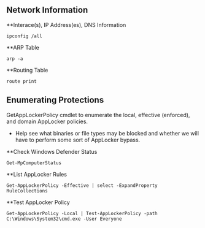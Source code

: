 ## Network Information

**Interace(s), IP Address(es), DNS Information
```
ipconfig /all
```

**ARP Table
```
arp -a
```

**Routing Table
```
route print
```

## Enumerating Protections

GetAppLockerPolicy cmdlet to enumerate the local, effective (enforced), and domain AppLocker policies.
- Help see what binaries or file types may be blocked and whether we will have to perform some sort of AppLocker bypass.

**Check Windows Defender Status
```
Get-MpComputerStatus
```

**List AppLocker Rules
```
Get-AppLockerPolicy -Effective | select -ExpandProperty RuleCollections
```

**Test AppLocker Policy
```
Get-AppLockerPolicy -Local | Test-AppLockerPolicy -path C:\Windows\System32\cmd.exe -User Everyone
```
